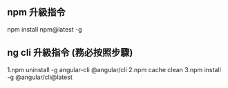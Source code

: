

## npm 升級指令
npm install npm@latest -g

## ng cli 升級指令 (務必按照步驟)
1.npm uninstall -g angular-cli @angular/cli
2.npm cache clean
3.npm install -g @angular/cli@latest
